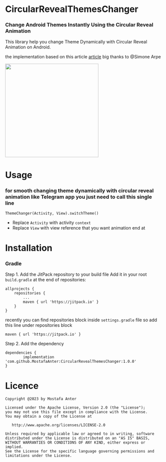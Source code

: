 # CircularRevealThemesChanger
### Change Android Themes Instantly Using the Circular Reveal Animation
This library help you change Theme Dynamically with Circular Reveal Animation on Android.

the implementation based on this article [article](https://pspdfkit.com/blog/2020/change-android-themes-with-circular-reveal-animation/) big thanks to @Simone Arpe


<img src="https://media.giphy.com/media/v1.Y2lkPTc5MGI3NjExNzY4NzIwYTRiODA2YTM2MzE4OGRhNTkyZDJjNTMyZWVlNzM1NDAwNCZjdD1n/GkhhDBVdy0UkFPKzBt/giphy.gif" width="300">


# Usage

### for smooth changing theme dynamically with circular reveal animation like Telegram app you just need to call this single line
  
    ThemeChanger(Activity, View).switchTheme()
    
 - Replace `Activity` with activity `context` 
 - Replace `View` with view reference that you want animation end at 


# Installation

### Gradle
Step 1. Add the JitPack repository to your build file Add it in your root `build.gradle` at the end of repositories:

    allprojects {
		repositories {
			...
			maven { url 'https://jitpack.io' }
		}
	}
recently you can find repositories block inside `settings.gradle` file so add this line under repositories block

    maven { url 'https://jitpack.io' }
   
    
Step 2. Add the dependency

    dependencies {
	        implementation 'com.github.MostafaAnter:CircularRevealThemesChanger:1.0.0'
	}
    
    
    
# Licence

    Copyright @2023 by Mostafa Anter

    Licensed under the Apache License, Version 2.0 (the "License");
    you may not use this file except in compliance with the License.
    You may obtain a copy of the License at

       http://www.apache.org/licenses/LICENSE-2.0

    Unless required by applicable law or agreed to in writing, software
    distributed under the License is distributed on an "AS IS" BASIS,
    WITHOUT WARRANTIES OR CONDITIONS OF ANY KIND, either express or implied.
    See the License for the specific language governing permissions and
    limitations under the License.
